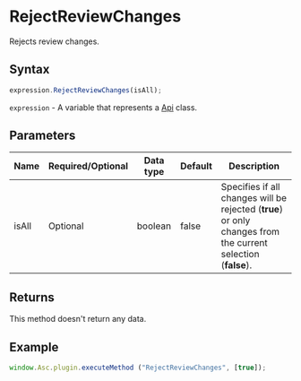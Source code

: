 # RejectReviewChanges

Rejects review changes.

## Syntax

```javascript
expression.RejectReviewChanges(isAll);
```

`expression` - A variable that represents a [Api](../Api.md) class.

## Parameters

| **Name** | **Required/Optional** | **Data type** | **Default** | **Description** |
| ------------- | ------------- | ------------- | ------------- | ------------- |
| isAll | Optional | boolean | false | Specifies if all changes will be rejected (**true**) or only changes from the current selection (**false**). |

## Returns

This method doesn't return any data.

## Example

```javascript
window.Asc.plugin.executeMethod ("RejectReviewChanges", [true]);
```
